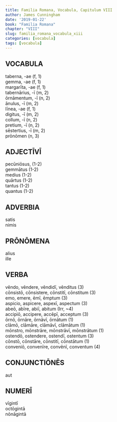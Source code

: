 ```yaml
---
title: Familia Romana, Vocabula, Capitulum VIII
author: James Cunningham
date: '2019-01-22'
book: "Familia Romana"
chapter: "VIII"
slug: familia_romana_vocabula_xiii
categories: [vocabula]
tags: [vocabula]
---
```

<style type="text/css">

</style>

## VOCABULA

taberna, -ae (f, 1)<br>
gemma, -ae (f, 1)<br>
margarīta, -ae (f, 1)<br>
tabernārius, -ī (m, 2)<br>
ōrnāmentum, -ī (n, 2)<br>
ānulus, -ī (m, 2)<br>
līnea, -ae (f, 1)<br>
digitus, -ī (m, 2)<br>
collum, -ī (n, 2)<br>
pretium, -ī (n, 2)<br>
sēstertius, -ī (m, 2)<br>
prōnōmen (n, 3)<br>

## ADJECTĪVĪ

pecūniōsus, (1-2)<br>
gemmātus (1-2)<br>
medius (1-2)<br>
quārtus (1-2)<br>
tantus (1-2)<br>
quantus (1-2)<br>

## ADVERBIA

satis<br>
nimis<br>

## PRŌNŌMENA

alius<br>
ille<br>

## VERBA

vēndo, vēndere, vēndidī, vēnditus (3)<br>
cōnsistō, cōnsistere, cōnstitī, cōnstitum (3)<br>
emo, emere, ēmī, ēmptum (3)<br>
aspicio, aspicere, aspexī, aspectum (3)<br>
abeō, abīre, abiī, abitum (Irr, ~4)<br>
accipiō, accipere, accēpī, acceptum (3)<br>
ōrnō, ōrnāre, ōrnāvī, ōrnātum (1)<br>
clāmō, clāmāre, clāmāvī, clāmātum (1)<br>
mōnstro, mōnstrāre, mōnstrāvī, mōnstrātum (1)<br>
ostendō, ostendere, ostendī, ostentum (3)<br>
cōnstō, cōnstāre, cōnstitī, cōnstātum (1)<br>
conveniō, convenīre, convēnī, conventum (4)<br>


## CONJUNCTIŌNĒS

aut<br>

## NUMERĪ

vīgintī<br>
octōgintā<br>
nōnāgintā<br>
